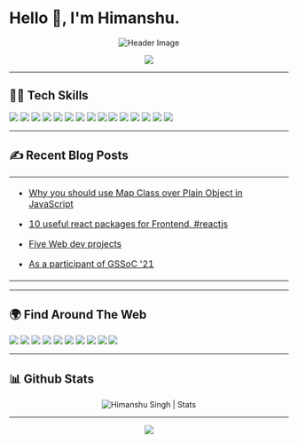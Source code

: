 # Hello 👋, I'm Himanshu.

<div align="center">

![Header Image](https://github.com/hsnice16/hsnice16/blob/main/Linked_Header_2.PNG)

[![](https://komarev.com/ghpvc/?username=hsnice16&color=blue&label=Profile%20Views)](https://github.com/hsnice16/hsnice16)

</div>

<!--
**hsnice16/hsnice16** is a ✨ _special_ ✨ repository because its `README.md` (this file) appears on your GitHub profile.

Here are some ideas to get you started:

- 🔭 I’m currently working on ...
- 🌱 I’m currently learning ...
- 👯 I’m looking to collaborate on ...
- 🤔 I’m looking for help with ...
- 💬 Ask me about ...
- 📫 How to reach me: ...
- 😄 Pronouns: ...
- ⚡ Fun fact: ...
-->

-----

## 👨‍💻 Tech Skills

![](https://img.shields.io/badge/HTML5-E34F26?style=for-the-badge&logo=html5&logoColor=white)
![](https://img.shields.io/badge/CSS3-1572B6?style=for-the-badge&logo=css3&logoColor=white)
![](https://img.shields.io/badge/Sass-CC6699?style=for-the-badge&logo=sass&logoColor=white)
![](https://img.shields.io/badge/Bootstrap-563D7C?style=for-the-badge&logo=bootstrap&logoColor=white)
![](https://img.shields.io/badge/JavaScript-F7DF1E?style=for-the-badge&logo=javascript&logoColor=black)
![](https://img.shields.io/badge/jQuery-0769AD?style=for-the-badge&logo=jquery&logoColor=white)
![](https://img.shields.io/badge/Node.js-43853D?style=for-the-badge&logo=node.js&logoColor=white)
![](https://img.shields.io/badge/TypeScript-007ACC?style=for-the-badge&logo=typescript&logoColor=white)
![](https://img.shields.io/badge/React-20232A?style=for-the-badge&logo=react&logoColor=61DAFB)
![](https://img.shields.io/badge/Markdown-000000?style=for-the-badge&logo=markdown&logoColor=white)
![](https://img.shields.io/badge/Git-F05032?style=for-the-badge&logo=git&logoColor=white)
![](https://img.shields.io/badge/firebase-ffca28?style=for-the-badge&logo=firebase&logoColor=black)
![](https://img.shields.io/badge/Netlify-00C7B7?style=for-the-badge&logo=netlify&logoColor=white)
![](https://img.shields.io/badge/figma-0AC97F?style=for-the-badge&logo=figma&logoColor=white)
![](https://img.shields.io/badge/Adobe%20XD-470137?style=for-the-badge&logo=Adobe%20XD&logoColor=#FF61F6)

-----

## ✍️ Recent Blog Posts

<table align="center">
  <tr>
    <td valign="top" width="50%">

- [Why you should use Map Class over Plain Object in JavaScript](https://dynamicprogrammer.hashnode.dev/why-you-should-use-map-class-over-plain-object-in-javascript)
- [10 useful react packages for Frontend, #reactjs](https://dynamicprogrammer.hashnode.dev/10-useful-react-packages-for-frontend-reactjs)
- [Five Web dev projects](https://dynamicprogrammer.hashnode.dev/five-web-dev-projects)
- [As a participant of GSSoC '21](https://dynamicprogrammer.hashnode.dev/as-a-participant-of-gssoc-21)
    
    </td>
  </tr>
</table>

-----

## 🌍 Find Around The Web

<a href="https://twitter.com/hsnice16"><img src="https://img.shields.io/badge/Twitter-1DA1F2?style=for-the-badge&logo=twitter&logoColor=white"/></a>
<a href="https://github.com/hsnice16"><img src="https://img.shields.io/badge/GitHub-100000?style=for-the-badge&logo=github&logoColor=white"/></a>
<a href="https://www.linkedin.com/in/hsnice16/"><img src="https://img.shields.io/badge/LinkedIn-0077B5?style=for-the-badge&logo=linkedin&logoColor=white"/></a>
<a href="https://www.instagram.com/hsnice16/"><img src="https://img.shields.io/badge/Instagram-E4405F?style=for-the-badge&logo=instagram&logoColor=white"/></a>
<a href="https://www.reddit.com/user/hsnice"><img src="https://img.shields.io/badge/Reddit-FF4500?style=for-the-badge&logo=reddit&logoColor=white"/></a>
<a href="https://stackoverflow.com/users/13823057/himanshu-singh"><img src="https://img.shields.io/badge/Stack_Overflow-FE7A16?style=for-the-badge&logo=stack-overflow&logoColor=white"/></a>
<a href="https://www.youtube.com/channel/UC1j1TrFcvdHh5HcfFJiBuYQ"><img src="	https://img.shields.io/badge/YouTube-FF0000?style=for-the-badge&logo=youtube&logoColor=white"/></a>
<a href="https://dynamicprogrammer.hashnode.dev/"><img src="https://img.shields.io/badge/Hashnode-2962FF?style=for-the-badge&logo=hashnode&logoColor=white"/></a>
<a href="https://hsnice16.medium.com/"><img src="https://img.shields.io/badge/Medium-12100E?style=for-the-badge&logo=medium&logoColor=white"/></a>
<a href="https://dev.to/hsnice16"><img src="https://img.shields.io/badge/dev.to-0A0A0A?style=for-the-badge&logo=devdotto&logoColor=white"/></a>

-----

## 📊 Github Stats

<p align="center"> <img src="https://github-readme-stats.vercel.app/api?username=hsnice16&show_icons=true&theme=gotham" alt="Himanshu Singh | Stats" />

-----

<div align="center">
  <a href="https://www.buymeacoffee.com/hsnice16"><img src="https://img.shields.io/badge/Buy_Me_A_Coffee-FFDD00?style=for-the-badge&logo=buy-me-a-coffee&logoColor=black"/></a>
</div>
